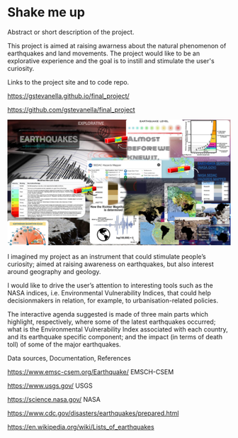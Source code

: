 # Shake me up

Abstract or short description of the project.

This project is aimed at raising awarness about the natural phenomenon of earthquakes and land movements. 
The project would like to be an explorative experience and the goal is to instill and stimulate the user's curiosity.

Links to the project site and to code repo.

https://gstevanella.github.io/final_project/

https://github.com/gstevanella/final_project


<img src="images\Moodboard1.pdf" alt="Moodboard" title="Moodboard">

I imagined my project as an instrument that could stimulate people’s curiosity; aimed at raising awareness on earthquakes, but also interest around geography and geology.

I would like to drive the user’s attention to interesting tools such as the NASA indices, i.e. Environmental Vulnerability Indices, that could help decisionmakers in relation, for example, to urbanisation-related policies. 

The interactive agenda suggested is made of three main parts which highlight, respectively, where some of the latest earthquakes occurred; what is the Environmental Vulnerability Index associated with each country, and its earthquake specific component; and the impact (in terms of death toll) of some of the major earthquakes.


Data sources, Documentation, References

https://www.emsc-csem.org/Earthquake/ EMSCH-CSEM  

https://www.usgs.gov/ USGS

https://science.nasa.gov/ NASA

https://www.cdc.gov/disasters/earthquakes/prepared.html

https://en.wikipedia.org/wiki/Lists_of_earthquakes
             

